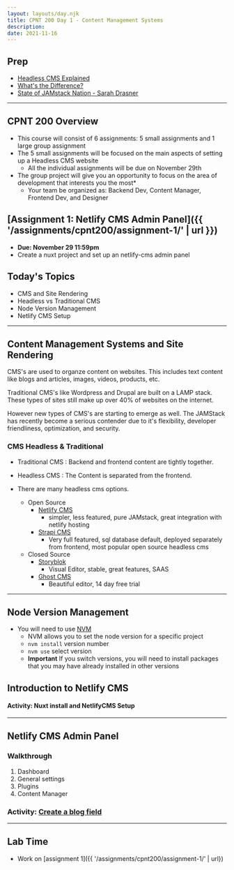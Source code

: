 ```yaml
---
layout: layouts/day.njk
title: CPNT 200 Day 1 - Content Management Systems
description: 
date: 2021-11-16
---
```


## Prep

- [Headless CMS Explained](https://www.freecodecamp.org/news/what-is-headless-cms-explained/)
- [What's the Difference?](https://www.techmagic.co/blog/headless-vs-serverless-cms/)
- [State of JAMstack Nation - Sarah Drasner](https://www.youtube.com/watch?v=COAVmST41Q0)
--- 

## CPNT 200 Overview
- This course will consist of 6 assignments: 5 small assignments and 1 large group assignment
- The 5 small assignments will be focused on the main aspects of setting up a Headless CMS website
  - All the individual assignments will be due on November 29th
- The group project will give you an opportunity to focus on the area of development that interests you the most*
  - Your team be organized as: Backend Dev, Content Manager, Frontend Dev, and Designer

## [Assignment 1: Netlify CMS Admin Panel]({{ '/assignments/cpnt200/assignment-1/' | url }})
- **Due: November 29 11:59pm**
- Create a nuxt project and set up an netlify-cms admin panel 

## Today's Topics
- CMS and Site Rendering
- Headless vs Traditional CMS
- Node Version Management
- Netlify CMS Setup
---

##  Content Management Systems and Site Rendering
CMS's are used to organze content on websites. This includes text content like blogs and articles, images, videos, products, etc.

Traditional CMS's like Wordpress and Drupal are built on a LAMP stack. These types of sites still make up over 40% of websites on the internet. 

However new types of CMS's are starting to emerge as well. The JAMStack has recently become a serious contender due to it's flexibility, developer friendliness, optimization, and security.

### CMS Headless & Traditional

- Traditional CMS
  : Backend and frontend content are tightly together.

- Headless CMS
  : The Content is separated from the frontend.

- There are many headless cms options.
  - Open Source
    - [Netlify CMS](https://www.netlifycms.org/)
      - simpler, less featured, pure JAMstack, great integration with netlify hosting
    - [Strapi CMS](https://strapi.io)
      - Very full featured, sql database default, deployed separately from frontend, most popular open source headless cms
  - Closed Source
    - [Storyblok](https://storyblok.com)
      - Visual Editor, stable, great features, SAAS
    - [Ghost CMS](https://ghost.org/)
      - Beautiful editor, 14 day free trial

---

## Node Version Management
- You will need to use [NVM](https://github.com/nvm-sh/nvm#installing-and-updating)
  - NVM allows you to set the node version for a specific project
  - `nvm install` version number
  - `nvm use` select version
  - **Important** If you switch versions, you will need to install packages that you may have already installed in other versions

## Introduction to Netlify CMS


#### Activity: Nuxt install and NetlifyCMS Setup

---

## Netlify CMS Admin Panel

### Walkthrough
1. Dashboard
2. General settings 
3. Plugins
4. Content Manager

### Activity: [Create a blog field](https://gist.github.com/lilyx13/f83513a37740706780acc5e4e936d3d9)

---

## Lab Time
- Work on [assignment 1]({{ '/assignments/cpnt200/assignment-1/' | url})
